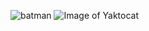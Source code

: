 ![batman](https://gss3.bdstatic.com/7Po3dSag_xI4khGkpoWK1HF6hhy/baike/c0%3Dbaike180%2C5%2C5%2C180%2C60/sign=160f3f375ffbb2fb202650402e234bc1/14ce36d3d539b600751238dde350352ac75cb7ff.jpg)
![Image of Yaktocat](https://octodex.github.com/images/yaktocat.png)
